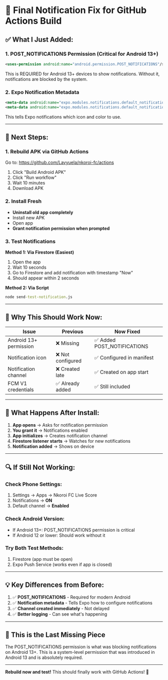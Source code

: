 # 🔔 Final Notification Fix for GitHub Actions Build

## ✅ What I Just Added:

### 1. **POST_NOTIFICATIONS Permission** (Critical for Android 13+)
```xml
<uses-permission android:name="android.permission.POST_NOTIFICATIONS"/>
```
This is REQUIRED for Android 13+ devices to show notifications. Without it, notifications are blocked by the system.

### 2. **Expo Notification Metadata**
```xml
<meta-data android:name="expo.modules.notifications.default_notification_icon" android:resource="@mipmap/ic_launcher"/>
<meta-data android:name="expo.modules.notifications.default_notification_color" android:resource="@color/colorPrimary"/>
```
This tells Expo notifications which icon and color to use.

---

## 🚀 Next Steps:

### **1. Rebuild APK via GitHub Actions**

Go to: https://github.com/Lavyuela/nkoroi-fc/actions

1. Click "Build Android APK"
2. Click "Run workflow"
3. Wait 10 minutes
4. Download APK

### **2. Install Fresh**

- **Uninstall old app completely**
- Install new APK
- Open app
- **Grant notification permission when prompted**

### **3. Test Notifications**

**Method 1: Via Firestore (Easiest)**
1. Open the app
2. Wait 10 seconds
3. Go to Firestore and add notification with timestamp "Now"
4. Should appear within 2 seconds

**Method 2: Via Script**
```cmd
node send-test-notification.js
```

---

## 🎯 Why This Should Work Now:

| Issue | Previous | Now Fixed |
|-------|----------|-----------|
| Android 13+ permission | ❌ Missing | ✅ Added POST_NOTIFICATIONS |
| Notification icon | ❌ Not configured | ✅ Configured in manifest |
| Notification channel | ❌ Created late | ✅ Created on app start |
| FCM V1 credentials | ✅ Already added | ✅ Still included |

---

## 📱 What Happens After Install:

1. **App opens** → Asks for notification permission
2. **You grant it** → Notifications enabled
3. **App initializes** → Creates notification channel
4. **Firestore listener starts** → Watches for new notifications
5. **Notification added** → Shows on device

---

## 🔍 If Still Not Working:

### Check Phone Settings:
1. Settings → Apps → Nkoroi FC Live Score
2. Notifications → **ON**
3. Default channel → **Enabled**

### Check Android Version:
- If Android 13+: POST_NOTIFICATIONS permission is critical
- If Android 12 or lower: Should work without it

### Try Both Test Methods:
1. Firestore (app must be open)
2. Expo Push Service (works even if app is closed)

---

## 💡 Key Differences from Before:

1. ✅ **POST_NOTIFICATIONS** - Required for modern Android
2. ✅ **Notification metadata** - Tells Expo how to configure notifications
3. ✅ **Channel created immediately** - Not delayed
4. ✅ **Better logging** - Can see what's happening

---

## 🎉 This is the Last Missing Piece

The POST_NOTIFICATIONS permission is what was blocking notifications on Android 13+. This is a system-level permission that was introduced in Android 13 and is absolutely required.

---

**Rebuild now and test!** This should finally work with GitHub Actions! 🚀
